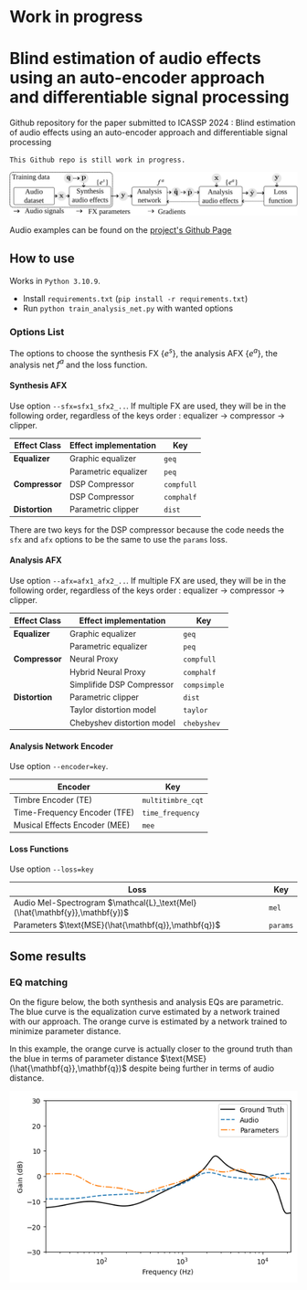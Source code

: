 
# Work in progress

# Blind estimation of audio effects using an auto-encoder approach and differentiable signal processing

Github repository for the paper submitted to ICASSP 2024 : Blind estimation of audio effects using an auto-encoder approach and differentiable signal processing

```
This Github repo is still work in progress.
```

![image](Images/Controller_Network_train_english.svg)

Audio examples can be found on the [project's Github Page](https://peladeaucome.github.io/ICASSP-2024-BEAFX-using-DDSP/)

## How to use

Works in `Python 3.10.9`.

- Install `requirements.txt` (`pip install -r requirements.txt`)
- Run `python train_analysis_net.py` with wanted options

### Options List

The options to choose the synthesis FX $\{e^s\}$, the analysis AFX $\{e^a\}$, the analysis net $f^a$ and the loss function.

#### Synthesis AFX

Use option `--sfx=sfx1_sfx2_..`. If multiple FX are used, they will be in the following order, regardless of the keys order : equalizer $\to$ compressor $\to$ clipper.

| Effect Class   | Effect implementation| Key        |
|----------------|----------------------|------------|
| **Equalizer**  | Graphic equalizer    | `geq`      | 
|                | Parametric equalizer | `peq`      | 
| **Compressor** | DSP Compressor       | `compfull` |
|                | DSP Compressor       | `comphalf` |
| **Distortion** | Parametric clipper   | `dist`     |

There are two keys for the DSP compressor because the code needs the `sfx` and `afx` options to be the same to use the `params` loss.

#### Analysis AFX

Use option `--afx=afx1_afx2_..`. If multiple FX are used, they will be in the following order, regardless of the keys order : equalizer $\to$ compressor $\to$ clipper.

| Effect Class   | Effect implementation      | Key         |
|----------------|----------------------------|-------------|
| **Equalizer**  | Graphic equalizer          | `geq`       | 
|                | Parametric equalizer       | `peq`       | 
| **Compressor** | Neural Proxy               | `compfull`  |
|                | Hybrid Neural Proxy        | `comphalf`  |
|                | Simplifide DSP Compressor  | `compsimple`|
| **Distortion** | Parametric clipper         | `dist`      |
|                | Taylor distortion model    | `taylor`    |
|                | Chebyshev distortion model | `chebyshev` |

#### Analysis Network Encoder

Use option `--encoder=key`.

| Encoder                       | Key              |
|-------------------------------|------------------|
| Timbre Encoder (TE)           | `multitimbre_cqt`| 
| Time-Frequency Encoder (TFE)  | `time_frequency` | 
| Musical Effects Encoder (MEE) | `mee`            |

#### Loss Functions

Use option `--loss=key`

| Loss                                                                        | Key      |
|-----------------------------------------------------------------------------|----------|
| Audio Mel-Spectrogram $\mathcal{L}_\text{Mel}(\hat{\mathbf{y}},\mathbf{y})$ | `mel`    | 
| Parameters $\text{MSE}(\hat{\mathbf{q}},\mathbf{q})$                        | `params` | 

## Some results
### EQ matching

On the figure below, the both synthesis and analysis EQs are parametric.
The blue curve is the equalization curve estimated by a network trained with our approach.
The orange curve is estimated by a network trained to minimize parameter distance.

In this example, the orange curve is actually closer to the ground truth than the blue in terms of parameter distance $\text{MSE}(\hat{\mathbf{q}},\mathbf{q})$ despite being further in terms of audio distance.


![image](Images/EQ_Matching.png)
